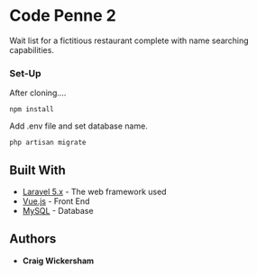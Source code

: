 # Code Penne 2

Wait list for a fictitious restaurant complete with name searching capabilities.  

### Set-Up

After cloning....

```
npm install
```

Add .env file and set database name. 

```
php artisan migrate
```

## Built With

* [Laravel 5.x](https://laravel.com/docs/5.5) - The web framework used
* [Vue.js](https://vuejs.org/v2/guide/) - Front End
* [MySQL](https://www.mysql.com/) - Database

## Authors

* **Craig Wickersham** 


